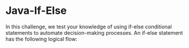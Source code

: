 # Java-If-Else
In this challenge, we test your knowledge of using if-else conditional statements to automate decision-making processes. An if-else statement has the following logical flow:
